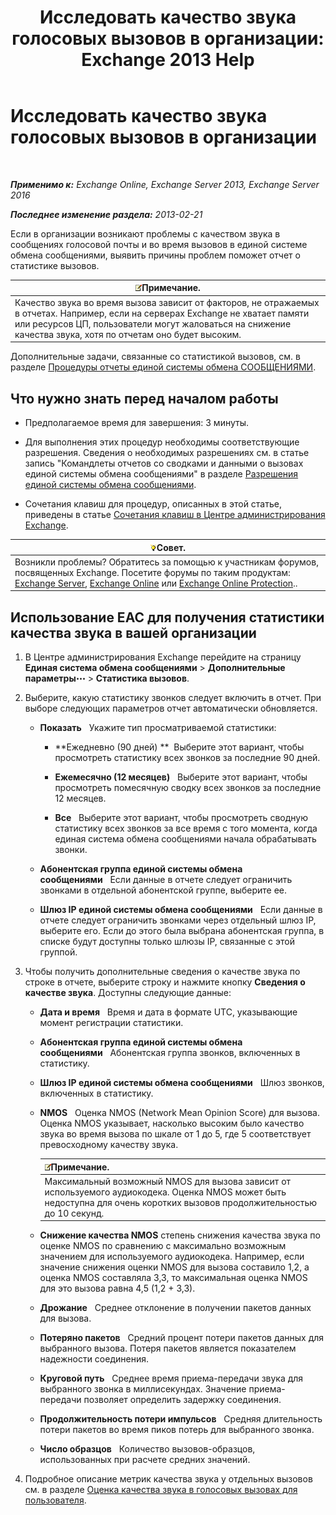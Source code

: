 ﻿---
title: 'Исследовать качество звука голосовых вызовов в организации: Exchange 2013 Help'
TOCTitle: Исследовать качество звука голосовых вызовов в организации
ms:assetid: 8a87694b-1678-4a01-859f-5ad3b2c73db5
ms:mtpsurl: https://technet.microsoft.com/ru-ru/library/JJ659069(v=EXCHG.150)
ms:contentKeyID: 50556402
ms.date: 05/22/2018
mtps_version: v=EXCHG.150
ms.translationtype: MT
---

# Исследовать качество звука голосовых вызовов в организации

 

_**Применимо к:** Exchange Online, Exchange Server 2013, Exchange Server 2016_

_**Последнее изменение раздела:** 2013-02-21_

Если в организации возникают проблемы с качеством звука в сообщениях голосовой почты и во время вызовов в единой системе обмена сообщениями, выявить причины проблем поможет отчет о статистике вызовов.

<table>
<thead>
<tr class="header">
<th><img src="images/JJ126620.note(EXCHG.150).gif" title="Примечание" alt="Примечание" />Примечание.</th>
</tr>
</thead>
<tbody>
<tr class="odd">
<td>Качество звука во время вызова зависит от факторов, не отражаемых в отчетах. Например, если на серверах Exchange не хватает памяти или ресурсов ЦП, пользователи могут жаловаться на снижение качества звука, хотя по отчетам оно будет высоким.</td>
</tr>
</tbody>
</table>


Дополнительные задачи, связанные со статистикой вызовов, см. в разделе [Процедуры отчеты единой системы обмена СООБЩЕНИЯМИ](um-reports-procedures-exchange-2013-help.md).

## Что нужно знать перед началом работы

  - Предполагаемое время для завершения: 3 минуты.

  - Для выполнения этих процедур необходимы соответствующие разрешения. Сведения о необходимых разрешениях см. в статье запись "Командлеты отчетов со сводками и данными о вызовах единой системы обмена сообщениями" в разделе [Разрешения единой системы обмена сообщениями](unified-messaging-permissions-exchange-2013-help.md).

  - Сочетания клавиш для процедур, описанных в этой статье, приведены в статье [Сочетания клавиш в Центре администрирования Exchange](keyboard-shortcuts-in-the-exchange-admin-center-exchange-online-protection-help.md).

<table>
<thead>
<tr class="header">
<th><img src="images/Bb124558.tip(EXCHG.150).gif" title="Совет" alt="Совет" />Совет.</th>
</tr>
</thead>
<tbody>
<tr class="odd">
<td>Возникли проблемы? Обратитесь за помощью к участникам форумов, посвященных Exchange. Посетите форумы по таким продуктам: <a href="https://go.microsoft.com/fwlink/p/?linkid=60612">Exchange Server</a>, <a href="https://go.microsoft.com/fwlink/p/?linkid=267542">Exchange Online</a> или <a href="https://go.microsoft.com/fwlink/p/?linkid=285351">Exchange Online Protection</a>..</td>
</tr>
</tbody>
</table>


## Использование EAC для получения статистики качества звука в вашей организации

1.  В Центре администрирования Exchange перейдите на страницу **Единая система обмена сообщениями** \> **Дополнительные параметры**![Значок дополнительных параметров](images/JJ150550.5381819e-3b21-4873-8714-e9b956290b28(EXCHG.150).gif "Значок дополнительных параметров") \> **Статистика вызовов**.

2.  Выберите, какую статистику звонков следует включить в отчет. При выборе следующих параметров отчет автоматически обновляется.
    
      - **Показать**   Укажите тип просматриваемой статистики:
        
          - **Ежедневно (90 дней) **  Выберите этот вариант, чтобы просмотреть статистику всех звонков за последние 90 дней.
        
          - **Ежемесячно (12 месяцев)**   Выберите этот вариант, чтобы просмотреть помесячную сводку всех звонков за последние 12 месяцев.
        
          - **Все**   Выберите этот вариант, чтобы просмотреть сводную статистику всех звонков за все время с того момента, когда единая система обмена сообщениями начала обрабатывать звонки.
    
      - **Абонентская группа единой системы обмена сообщениями**   Если данные в отчете следует ограничить звонками в отдельной абонентской группе, выберите ее.
    
      - **Шлюз IP единой системы обмена сообщениями**   Если данные в отчете следует ограничить звонками через отдельный шлюз IP, выберите его. Если до этого была выбрана абонентская группа, в списке будут доступны только шлюзы IP, связанные с этой группой.

3.  Чтобы получить дополнительные сведения о качестве звука по строке в отчете, выберите строку и нажмите кнопку **Сведения о качестве звука**. Доступны следующие данные:
    
      - **Дата и время**   Время и дата в формате UTC, указывающие момент регистрации статистики.
    
      - **Абонентская группа единой системы обмена сообщениями**   Абонентская группа звонков, включенных в статистику.
    
      - **Шлюз IP единой системы обмена сообщениями**   Шлюз звонков, включенных в статистику.
    
      - **NMOS**   Оценка NMOS (Network Mean Opinion Score) для вызова. Оценка NMOS указывает, насколько высоким было качество звука во время вызова по шкале от 1 до 5, где 5 соответствует превосходному качеству звука.
        
        <table>
        <thead>
        <tr class="header">
        <th><img src="images/JJ126620.note(EXCHG.150).gif" title="Примечание" alt="Примечание" />Примечание.</th>
        </tr>
        </thead>
        <tbody>
        <tr class="odd">
        <td>Максимальный возможный NMOS для вызова зависит от используемого аудиокодека. Оценка NMOS может быть недоступна для очень коротких вызовов продолжительностью до 10 секунд.</td>
        </tr>
        </tbody>
        </table>
    
      - **Снижение качества NMOS** степень снижения качества звука по оценке NMOS по сравнению с максимально возможным значением для используемого аудиокодека. Например, если значение снижения оценки NMOS для вызова составило 1,2, а оценка NMOS составляла 3,3, то максимальная оценка NMOS для это вызова равна 4,5 (1,2 + 3,3).
    
      - **Дрожание**   Среднее отклонение в получении пакетов данных для вызова.
    
      - **Потеряно пакетов**   Средний процент потери пакетов данных для выбранного вызова. Потеря пакетов является показателем надежности соединения.
    
      - **Круговой путь**   Среднее время приема-передачи звука для выбранного звонка в миллисекундах. Значение приема-передачи позволяет определить задержку соединения.
    
      - **Продолжительность потери импульсов**   Средняя длительность потери пакетов во время пиков потерь для выбранного звонка.
    
      - **Число образцов**   Количество вызовов-образцов, использованных при расчете средних значений.

4.  Подробное описание метрик качества звука у отдельных вызовов см. в разделе [Оценка качества звука в голосовых вызовах для пользователя](investigate-the-audio-quality-of-voice-calls-for-a-user-exchange-2013-help.md).


